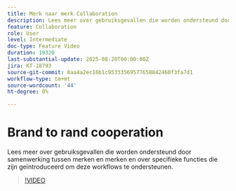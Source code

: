 ```yaml
---
title: Merk naar merk Collaboration
description: Lees meer over gebruiksgevallen die worden ondersteund door samenwerking tussen merken en merken en over specifieke functies die zijn geïntroduceerd om deze workflows te ondersteunen.
feature: Collaboration
role: User
level: Intermediate
doc-type: Feature Video
duration: 19320
last-substantial-update: 2025-08-20T00:00:00Z
jira: KT-18793
source-git-commit: 8aa4a2ec16b1c95333569577658842460f3fa7d1
workflow-type: tm+mt
source-wordcount: '44'
ht-degree: 0%

---
```



# Brand to rand cooperation

Lees meer over gebruiksgevallen die worden ondersteund door samenwerking tussen merken en merken en over specifieke functies die zijn geïntroduceerd om deze workflows te ondersteunen.

>[!VIDEO](https://video.tv.adobe.com/v/3470942/?learn=on&enablevpops&captions=dut)
